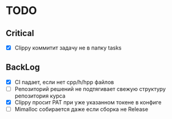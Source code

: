 # TODO

## Critical
- [x] Clippy коммитит задачу не в папку tasks

## BackLog
- [x] CI падает, если нет cpp/h/hpp файлов
- [ ] Репозиторий решений не подтягивает свежую структуру репозитория курса
- [x] Clippy просит PAT при уже указанном токене в конфиге
- [ ] Mimalloc собирается даже если сборка не Release